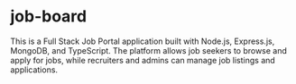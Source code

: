 # job-board
This is a Full Stack Job Portal application built with Node.js, Express.js, MongoDB, and TypeScript. The platform allows job seekers to browse and apply for jobs, while recruiters and admins can manage job listings and applications.
